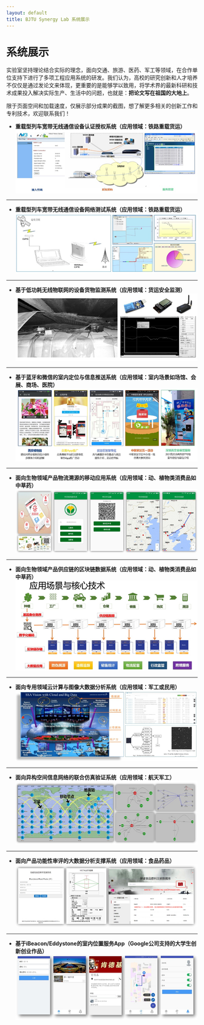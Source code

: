 ```yaml
---
layout: default
title: BJTU Synergy Lab 系统展示
---
```


系统展示
=====================

实验室坚持理论结合实际的理念，面向交通、旅游、医药、军工等领域，在合作单位支持下进行了多项工程应用系统的研发。我们认为，高校的研究创新和人才培养不仅仅是通过发论文来体现，更重要的是能够学以致用，将学术界的最新科研和技术成果投入解决实际生产、生活中的问题，也就是：**把论文写在祖国的大地上**。

限于页面空间和加载速度，仅展示部分成果的截图，想了解更多相关的创新工作和专利技术，欢迎联系我们！

- **重载型列车宽带无线通信设备认证授权系统（应用领域：铁路重载货运）**
![](aaa.jpg)

----------

- **重载型列车宽带无线通信设备网络测试系统（应用领域：铁路重载货运）**
![](nettest.jpg)

----------

- **基于低功耗无线物联网的设备货物监测系统（应用领域：货运安全监测）**
![](wsn.jpg)

----------

- **基于蓝牙和微信的室内定位与信息推送系统（应用领域：室内场景如场馆、会展、商场、医院）**
![](ble.jpg)

----------

- **面向生物领域产品物流溯源的移动应用系统（应用领域：动、植物类消费品如中草药）**
![](trace.jpg)

----------

- **面向生物领域产品供应链的区块链数据系统（应用领域：动、植物类消费品如中草药）**
![](blockchain.jpg)

----------

- **面向专用领域云计算与图像大数据分析系统（应用领域：军工或民用）**
![](ssa.jpg)

----------

- **面向异构空间信息网络的联合仿真验证系统（应用领域：航天军工）**
![](sim.jpg)

----------

- **面向产品功能性审评的大数据分析支撑系统（应用领域：食品药品）**
![](syj.jpg)

----------

- **基于iBeacon/Eddystone的室内位置服务App（Google公司支持的大学生创新创业作品）**
![](dachuang.jpg)
